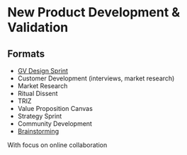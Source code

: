 # New Product Development & Validation

## Formats

* [GV Design Sprint](https://www.gv.com/sprint/)
* Customer Development \(interviews, market research\)
* Market Research
* Ritual Dissent
* TRIZ
* Value Proposition Canvas
* Strategy Sprint
* Community Development
* [Brainstorming](https://business.tutsplus.com/articles/top-brainstorming-techniques--cms-27181)

With focus on online collaboration

